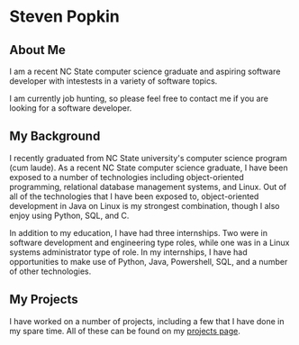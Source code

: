 # Steven Popkin

## About Me

I am a recent NC State computer science graduate and aspiring software developer with intestests in a variety of software topics.

I am currently job hunting, so please feel free to contact me if you are looking for a software developer.

## My Background

I recently graduated from NC State university's computer science program (cum laude).  As a recent NC State computer science graduate, I have been exposed to a number of technologies including object-oriented programming, relational database management systems, and Linux.  Out of all of the technologies that I have been exposed to, object-oriented development in Java on Linux is my strongest combination, though I also enjoy using Python, SQL, and C.

In addition to my education, I have had three internships.  Two were in software development and engineering type roles, while one was in a Linux systems administrator type of role.  In my internships, I have had opportunities to make use of Python, Java, Powershell, SQL, and a number of other technologies.

## My Projects

I have worked on a number of projects, including a few that I have done in my spare time.  All of these can be found on my [projects page](projects.html).








